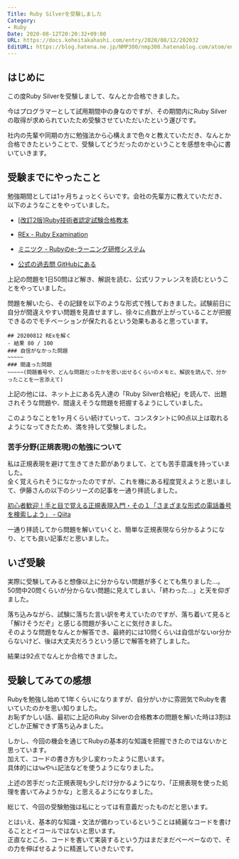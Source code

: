 ```yaml
---
Title: Ruby Silverを受験しました
Category:
- Ruby
Date: 2020-08-12T20:20:32+09:00
URL: https://docs.koheitakahashi.com/entry/2020/08/12/202032
EditURL: https://blog.hatena.ne.jp/NMP300/nmp300.hatenablog.com/atom/entry/26006613613549922
---
```


## はじめに
この度Ruby Silverを受験しまして、なんとか合格できました。  

今はプログラマーとして試用期間中の身なのですが、その期間内にRuby Silverの取得が求められていたため受験させていただいたという運びです。

社内の先輩や同期の方に勉強法から心構えまで色々と教えていただき、なんとか合格できたということで、受験してどうだったのかということを感想を中心に書いていきます。
## 受験までにやったこと
勉強期間としては1ヶ月ちょっとくらいです。会社の先輩方に教えていただき、以下のようなことをやっていました。  

- [[改訂2版]Ruby技術者認定試験合格教本](https://www.amazon.co.jp/dp/4774191949)

- [REx \- Ruby Examination](https://rex.libertyfish.co.jp/)

- [ミニツク \- Rubyのe\-ラーニング研修システム](http://www.minituku.net/)

- [公式の過去問 GitHubにある](https://gist.github.com/sean2121/945035ef2341f0c39bf40762cd8531e0)

上記の問題を1日50問ほど解き、解説を読む、公式リファレンスを読むということをやっていました。

問題を解いたら、その記録を以下のような形式で残しておきました。試験前日に自分が間違えやすい問題を見直せますし、徐々に点数が上がっていることが把握できるのでモチベーションが保たれるという効果もあると思っています。
```
## 20200812 RExを解く
- 結果 80 / 100
### 自信がなかった問題
~~~~~
### 間違った問題
~~~~~(問題番号や、どんな問題だったかを思い出せるくらいのメモと、解説を読んで、分かったことを一言添えて)
```

上記の他には、ネット上にある先人達の「Ruby Silver合格紀」を読んで、出題されそうな問題や、間違えそうな問題を把握するようにしていました。

このようなことを1ヶ月くらい続けていって、コンスタントに90点以上は取れるようになってきたため、満を持して受験しました。
### 苦手分野(正規表現)の勉強について
私は正規表現を避けて生きてきた節がありまして、とても苦手意識を持っていました。  
全く覚えられそうになかったのですが、これを機にある程度覚えようと思いまして、伊藤さんの以下のシリーズの記事を一通り拝読しました。

[初心者歓迎！手と目で覚える正規表現入門・その１「さまざまな形式の電話番号を検索しよう」 \- Qiita](https://qiita.com/jnchito/items/893c887fbf19e17d3ff9)

一通り拝読してから問題を解いていくと、簡単な正規表現なら分かるようになり、とても良い記事だと思いました。
## いざ受験
実際に受験してみると想像以上に分からない問題が多くとても焦りました…。  
50問中20問くらいが分からない問題に見えてしまい、「終わった…」と天を仰ぎました。

落ち込みながら、試験に落ちた言い訳を考えていたのですが、落ち着いて見ると「解けそうだぞ」と感じる問題が多いことに気付きました。  
そのような問題をなんとか解答でき、最終的には10問くらいは自信がないor分からないけど、後は大丈夫だろうという感じで解答を終了しました。

結果は92点でなんとか合格できました。
## 受験してみての感想
Rubyを勉強し始めて1年くらいになりますが、自分がいかに雰囲気でRubyを書いていたのかを思い知りました。  
お恥ずかしい話、最初に上記のRuby Silverの合格教本の問題を解いた時は3割ほどしか正解できず落ち込みました。

しかし、今回の機会を通じてRubyの基本的な知識を把握できたのではないかと思っています。  
加えて、コードの書き方も少し変わったように思います。  
具体的には`%w`や`%i`記法などを使うようになりました。

上述の苦手だった正規表現も少しだけ分かるようになり、「正規表現を使った処理を書いてみようかな」と思えるようになりました。

総じて、今回の受験勉強は私にとっては有意義だったものだと思います。

とはいえ、基本的な知識・文法が備わっているということは綺麗なコードを書けることとイコールではないと思います。  
正直なところ、コードを書いて実装するという力はまだまだペーペーなので、その力を伸ばせるように精進していきたいです。
